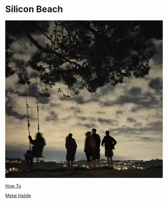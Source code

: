 # Silicon Beach

![Silicon Beach](assets/IMG_1180.jpeg)



[How To](#how-to)

[Metal Halide](#metal-halide)
